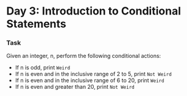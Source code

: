 # Day 3: Introduction to Conditional Statements

### Task
Given an integer, n, perform the following conditional actions:

- If n is odd, print ```Weird```
- If n is even and in the inclusive range of 2 to 5, print ```Not Weird```
- If n is even and in the inclusive range of 6 to 20, print ```Weird```
- If n is even and greater than 20, print ```Not Weird```
